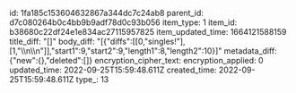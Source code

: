 id: 1fa185c153604632867a344dc7c24ab8
parent_id: d7c080264b0c4bb9b9adf78d0c93b056
item_type: 1
item_id: b38680c22df24e1e834ac27115957825
item_updated_time: 1664121588159
title_diff: "[]"
body_diff: "[{\"diffs\":[[0,\"singles!\"],[1,\"\\\n\\\n\"]],\"start1\":9,\"start2\":9,\"length1\":8,\"length2\":10}]"
metadata_diff: {"new":{},"deleted":[]}
encryption_cipher_text: 
encryption_applied: 0
updated_time: 2022-09-25T15:59:48.611Z
created_time: 2022-09-25T15:59:48.611Z
type_: 13